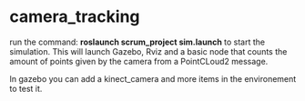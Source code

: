 # camera_tracking

run the command: **roslaunch scrum_project sim.launch** to start the simulation. This will launch Gazebo, Rviz and a basic node that counts the amount of points given by the camera from a PointCLoud2 message.

In gazebo you can add a kinect_camera and more items in the environement to test it.
